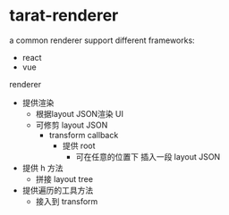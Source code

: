# tarat-renderer

a common renderer support different frameworks:

- react
- vue

renderer
- 提供渲染
  - 根据layout JSON渲染 UI
  - 可修剪 layout JSON
    - transform callback
      - 提供 root  
        - 可在任意的位置下 插入一段 layout JSON
- 提供 h 方法
  - 拼接 layout tree
- 提供遍历的工具方法
  - 接入到 transform
